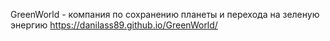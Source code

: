 GreenWorld - компания по сохранению планеты и перехода на зеленую энергию 
https://danilass89.github.io/GreenWorld/
